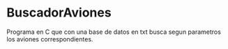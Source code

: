 # BuscadorAviones
Programa en C que con una base de datos en txt busca segun parametros los aviones correspondientes.
